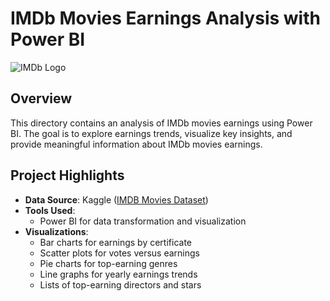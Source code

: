 # IMDb Movies Earnings Analysis with Power BI

![IMDb Logo](https://upload.wikimedia.org/wikipedia/commons/thumb/6/69/IMDB_Logo_2016.svg/320px-IMDB_Logo_2016.svg.png)

## Overview

This directory contains an analysis of IMDb movies earnings using Power BI. The goal is to explore earnings trends, visualize key insights, and provide meaningful information about IMDb movies earnings.

## Project Highlights

- **Data Source**: Kaggle ([IMDB Movies Dataset](https://www.kaggle.com/datasets/harshitshankhdhar/imdb-dataset-of-top-1000-movies-and-tv-shows))
- **Tools Used**:
  - Power BI for data transformation and visualization
- **Visualizations**:
  - Bar charts for earnings by certificate
  - Scatter plots for votes versus earnings
  - Pie charts for top-earning genres
  - Line graphs for yearly earnings trends
  - Lists of top-earning directors and stars